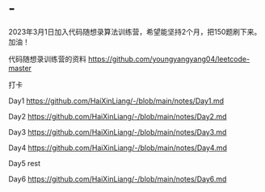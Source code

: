 # -
2023年3月1日加入代码随想录算法训练营，希望能坚持2个月，把150题刷下来。加油！

代码随想录训练营的资料 https://github.com/youngyangyang04/leetcode-master

打卡

Day1 https://github.com/HaiXinLiang/-/blob/main/notes/Day1.md

Day2 https://github.com/HaiXinLiang/-/blob/main/notes/Day2.md

Day3 https://github.com/HaiXinLiang/-/blob/main/notes/Day3.md

Day4 https://github.com/HaiXinLiang/-/blob/main/notes/Day4.md

Day5 rest

Day6 https://github.com/HaiXinLiang/-/blob/main/notes/Day6.md
